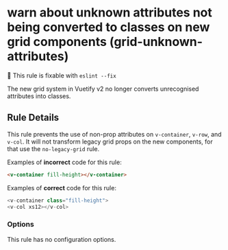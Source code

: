 # warn about unknown attributes not being converted to classes on new grid components (grid-unknown-attributes)

:wrench: This rule is fixable with `eslint --fix`

The new grid system in Vuetify v2 no longer converts unrecognised attributes into classes.

## Rule Details

This rule prevents the use of non-prop attributes on `v-container`, `v-row`, and `v-col`. It will not transform legacy grid props on the new components, for that use the `no-legacy-grid` rule.

Examples of **incorrect** code for this rule:

```html
<v-container fill-height></v-container>
```

Examples of **correct** code for this rule:

```js
<v-container class="fill-height">
<v-col xs12></v-col>
```

### Options

This rule has no configuration options.
